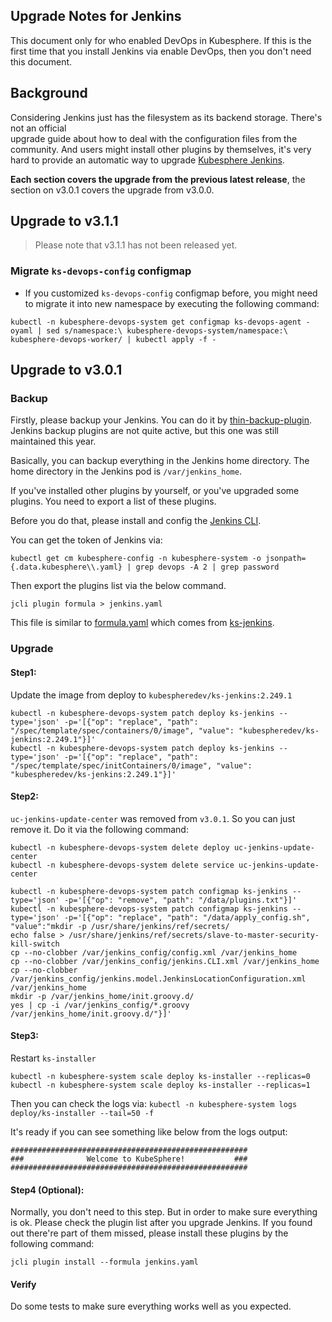 ## Upgrade Notes for Jenkins

This document only for who enabled DevOps in Kubesphere. If this is the first time that you install Jenkins via enable
DevOps, then you don't need this document.

## Background

Considering Jenkins just has the filesystem as its backend storage. There's not an official  
upgrade guide about how to deal with the configuration files from the community. And users might install other plugins
by themselves, it's very hard to provide an automatic way to
upgrade [Kubesphere Jenkins](https://github.com/kubesphere/ks-jenkins).

**Each section covers the upgrade from the previous latest release**, the section on v3.0.1 covers the upgrade from
v3.0.0.

## Upgrade to v3.1.1

> Please note that v3.1.1 has not been released yet.

### Migrate `ks-devops-config` configmap

- If you customized `ks-devops-config` configmap before, you might need to migrate it into new namespace by executing the
following command:

```shell
kubectl -n kubesphere-devops-system get configmap ks-devops-agent -oyaml | sed s/namespace:\ kubesphere-devops-system/namespace:\ kubesphere-devops-worker/ | kubectl apply -f -
```

## Upgrade to v3.0.1

### Backup

Firstly, please backup your Jenkins. You can do it
by [thin-backup-plugin](https://github.com/jenkinsci/thin-backup-plugin). Jenkins backup plugins are not quite active,
but this one was still maintained this year.

Basically, you can backup everything in the Jenkins home directory. The home directory in the Jenkins pod
is `/var/jenkins_home`.

If you've installed other plugins by yourself, or you've upgraded some plugins. You need to export a list of these
plugins.

Before you do that, please install and config the [Jenkins CLI](https://github.com/jenkins-zh/jenkins-cli).

You can get the token of Jenkins via:

```shell
kubectl get cm kubesphere-config -n kubesphere-system -o jsonpath={.data.kubesphere\\.yaml} | grep devops -A 2 | grep password
```

Then export the plugins list via the below command.

```shell
jcli plugin formula > jenkins.yaml
```

This file is similar to [formula.yaml](https://github.com/kubesphere/ks-jenkins/blob/master/formula.yaml) which comes
from [ks-jenkins](https://github.com/kubesphere/ks-jenkins).

### Upgrade

#### Step1:

Update the image from deploy to `kubespheredev/ks-jenkins:2.249.1`

```shell
kubectl -n kubesphere-devops-system patch deploy ks-jenkins --type='json' -p='[{"op": "replace", "path": "/spec/template/spec/containers/0/image", "value": "kubespheredev/ks-jenkins:2.249.1"}]'
kubectl -n kubesphere-devops-system patch deploy ks-jenkins --type='json' -p='[{"op": "replace", "path": "/spec/template/spec/initContainers/0/image", "value": "kubespheredev/ks-jenkins:2.249.1"}]'
```

#### Step2:

`uc-jenkins-update-center` was removed from `v3.0.1`. So you can just remove it. Do it via the following command:

```shell
kubectl -n kubesphere-devops-system delete deploy uc-jenkins-update-center
kubectl -n kubesphere-devops-system delete service uc-jenkins-update-center

kubectl -n kubesphere-devops-system patch configmap ks-jenkins --type='json' -p='[{"op": "remove", "path": "/data/plugins.txt"}]'
kubectl -n kubesphere-devops-system patch configmap ks-jenkins --type='json' -p='[{"op": "replace", "path": "/data/apply_config.sh", "value":"mkdir -p /usr/share/jenkins/ref/secrets/
echo false > /usr/share/jenkins/ref/secrets/slave-to-master-security-kill-switch
cp --no-clobber /var/jenkins_config/config.xml /var/jenkins_home
cp --no-clobber /var/jenkins_config/jenkins.CLI.xml /var/jenkins_home
cp --no-clobber /var/jenkins_config/jenkins.model.JenkinsLocationConfiguration.xml /var/jenkins_home
mkdir -p /var/jenkins_home/init.groovy.d/
yes | cp -i /var/jenkins_config/*.groovy /var/jenkins_home/init.groovy.d/"}]'
```

#### Step3:

Restart `ks-installer`

```shell
kubectl -n kubesphere-system scale deploy ks-installer --replicas=0
kubectl -n kubesphere-system scale deploy ks-installer --replicas=1
```

Then you can check the logs via: `kubectl -n kubesphere-system logs deploy/ks-installer --tail=50 -f`

It's ready if you can see something like below from the logs output:

```text
#####################################################
###              Welcome to KubeSphere!           ###
#####################################################
```

#### Step4 (Optional):

Normally, you don't need to this step. But in order to make sure everything is ok. Please check the plugin list after
you upgrade Jenkins. If you found out there're part of them missed, please install these plugins by the following
command:

```shell
jcli plugin install --formula jenkins.yaml
```

#### Verify

Do some tests to make sure everything works well as you expected.
